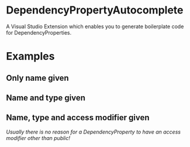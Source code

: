 # DependencyPropertyAutocomplete
A Visual Studio Extension which enables you to generate boilerplate code for DependencyProperties.

# Examples

## Only name given

## Name and type given

## Name, type and access modifier given
*Usually there is no reason for a DependencyProperty to have an access modifier other than public!*
